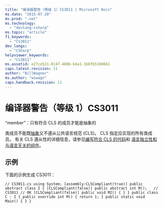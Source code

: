 ```yaml
---
title: "编译器警告（等级 1）CS3011 | Microsoft Docs"
ms.date: "2015-07-20"
ms.prod: ".net"
ms.technology: 
  - "devlang-csharp"
ms.topic: "article"
f1_keywords: 
  - "CS3011"
dev_langs: 
  - "CSharp"
helpviewer_keywords: 
  - "CS3011"
ms.assetid: e27ce521-0147-488b-b4a1-1b6fb5168661
caps.latest.revision: 11
author: "BillWagner"
ms.author: "wiwagn"
caps.handback.revision: 11
---
```

# 编译器警告（等级 1）CS3011
“member”：只有符合 CLS 的成员才能是抽象的  
  
 类成员不能既[抽象](../../csharp/language-reference/keywords/abstract.md)又不遵从公共语言规范 \(CLS\)。 CLS 指定应实现的所有类成员。 有关 CLS 遵从性的详细信息，请参见[编写符合 CLS 的代码](http://msdn.microsoft.com/zh-cn/4c705105-69a2-4e5e-b24e-0633bc32c7f3)和 [语言独立性和与语言无关的组件](../Topic/Language%20Independence%20and%20Language-Independent%20Components.md)。  
  
## 示例  
 下面的示例生成 CS3011：  
  
```  
// CS3011.cs using System; [assembly:CLSCompliant(true)] public abstract class I { [CLSCompliant(false)] public abstract int M();   // CS3011 // OK [CLSCompliant(false)] public void M2() { } } public class C : I { public override int M() { return 1; } public static void Main() { } }  
```
